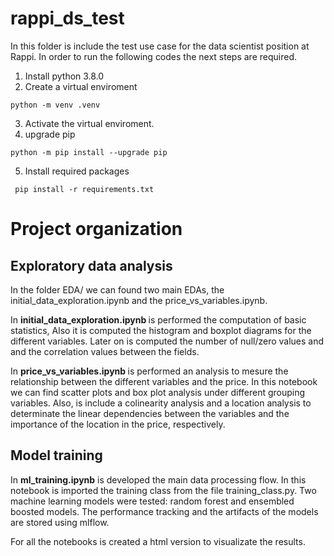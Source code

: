 # rappi_ds_test
In this folder is include the test use case for the data scientist position at Rappi. In order to run the following codes the next steps are required.

1. Install python 3.8.0
2. Create a virtual enviroment 
```console 
python -m venv .venv 
```
3. Activate the virtual enviroment.
4. upgrade pip
```console 
python -m pip install --upgrade pip
```
5. Install required packages
```console 
 pip install -r requirements.txt
 ```

# Project organization
## Exploratory data analysis
In the folder EDA/ we can found two main EDAs, the initial_data_exploration.ipynb and the price_vs_variables.ipynb.

In <b> initial_data_exploration.ipynb </b> is performed the computation of basic statistics, Also it is computed the histogram and boxplot diagrams for the different variables. Later on is computed the number of null/zero values and and the correlation values between the fields.

In <b>price_vs_variables.ipynb </b> is performed an analysis to mesure the relationship between the different variables and the price. In this notebook we can find scatter plots and box plot analysis under different grouping variables. Also, is include a colinearity analysis and a location analysis to determinate the linear dependencies between the variables and the importance of the location in the price, respectively.

## Model training
In <b>ml_training.ipynb</b> is developed the main data processing flow. In this notebook is imported the training class from the file training_class.py. Two machine learning models were tested: random forest and ensembled boosted models. The performance tracking and the artifacts of the models are stored using mlflow.

For all the notebooks is created a html version to visualizate the results.
 
